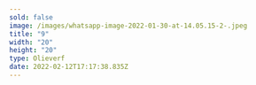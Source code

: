 ```yaml
---
sold: false
image: /images/whatsapp-image-2022-01-30-at-14.05.15-2-.jpeg
title: "9"
width: "20"
height: "20"
type: Olieverf
date: 2022-02-12T17:17:38.835Z
---
```

